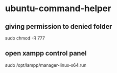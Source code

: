 # ubuntu-command-helper

  ## giving permission to denied folder
sudo chmod -R 777

   ## open xampp control panel
sudo /opt/lampp/manager-linux-x64.run
